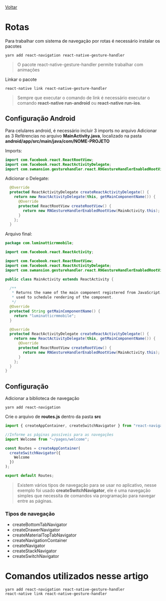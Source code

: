[Voltar](/Readme.md)

# Rotas

Para trabalhar com sistema de navegação por rotas é necessário instalar os pacotes

```
yarn add react-navigation react-native-gesture-handler
```

> O pacote react-native-gesture-handler permite trabalhar com animações

Linkar o pacote

```
react-native link react-native-gesture-handler
```

> Sempre que executar o comando de link é necessário executar o comando **react-native run-android** ou **react-native run-ios**.

## Configuração Android

Para celulares android, é necessário incluir 3 imports no arquivo Adicionar as 3 Refêrencias no arquivo **MainActivity.java**, localizado na pasta **android/app/src/main/java/com/NOME-PROJETO**

Imports:

```java
import com.facebook.react.ReactRootView;
import com.facebook.react.ReactActivityDelegate;
import com.swmansion.gesturehandler.react.RNGestureHandlerEnabledRootView;
```

Adicionar o Delegate:

```java
  @Override
  protected ReactActivityDelegate createReactActivityDelegate() {
    return new ReactActivityDelegate(this, getMainComponentName()) {
      @Override
      protected ReactRootView createRootView() {
        return new RNGestureHandlerEnabledRootView(MainActivity.this);
      }
    };
  }
```

Arquivo final:

```java
package com.luminatticrmmobile;

import com.facebook.react.ReactActivity;

import com.facebook.react.ReactRootView;
import com.facebook.react.ReactActivityDelegate;
import com.swmansion.gesturehandler.react.RNGestureHandlerEnabledRootView;

public class MainActivity extends ReactActivity {

  /**
   * Returns the name of the main component registered from JavaScript. This is
   * used to schedule rendering of the component.
   */
  @Override
  protected String getMainComponentName() {
    return "luminatticrmmobile";
  }

  @Override
  protected ReactActivityDelegate createReactActivityDelegate() {
    return new ReactActivityDelegate(this, getMainComponentName()) {
      @Override
      protected ReactRootView createRootView() {
        return new RNGestureHandlerEnabledRootView(MainActivity.this);
      }
    };
  }
}

```

## Configuração

Adicionar a biblioteca de navegação

```
yarn add react-navigation
```

Crie o arquivo de **routes.js** dentro da pasta **src**

```js
import { createAppContainer, createSwitchNavigator } from "react-navigation";

//Informe as páginas possíveis para as navegações
import Welcome from "~/pages/welcome";

const Routes = createAppContainer(
  createSwitchNavigator({
    Welcome
  })
);

export default Routes;
```

> Existem vários tipos de navegação para se usar no aplicativo, nesse exemplo foi usado **createSwitchNavigator**, ele é uma navegação simples que necessita de comandos via programação para navegar entre as páginas.

### Tipos de navegação

- createBottomTabNavigator
- createDrawerNavigator
- createMaterialTopTabNavigator
- createNavigationContainer
- createNavigator
- createStackNavigator
- createSwitchNavigator

# Comandos utilizados nesse artigo

```
yarn add react-navigation react-native-gesture-handler
react-native link react-native-gesture-handler
```
